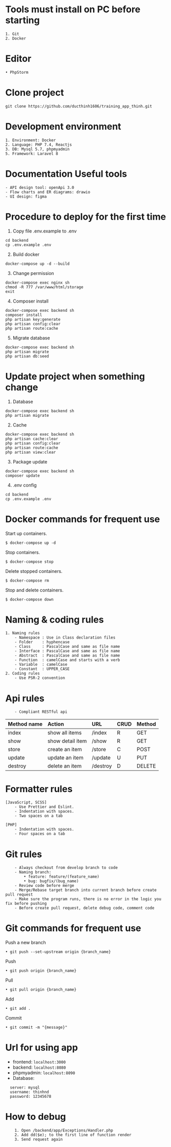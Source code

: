 # Tools must install on PC before starting
```
1. Git
2. Docker
```

# Editor
    • PhpStorm

# Clone project
```
git clone https://github.com/ducthinh1606/training_app_thinh.git
```

# Development environment
```
1. Environment: Docker
2. Language: PHP 7.4, Reactjs
3. DB: Mysql 5.7, phpmyadmin
5. Framework: Laravel 8
```

# Documentation Useful tools
```
- API design tool: openApi 3.0
- Flow charts and ER diagrams: drawio
- UI design: figma
```

# Procedure to deploy for the first time

1. Copy file .env.example to .env
```
cd backend
cp .env.example .env
```

2. Build docker
```
docker-compose up -d --build
```

3. Change permission
```
docker-compose exec nginx sh
chmod -R 777 /var/www/html/storage
exit
```

4. Composer install
```
docker-compose exec backend sh
composer install
php artisan key:generate
php artisan config:clear
php artisan route:cache
```

5. Migrate database
```
docker-compose exec backend sh
php artisan migrate
php artisan db:seed
```

# Update project when something change

1. Database
```
docker-compose exec backend sh
php artisan migrate
```

2. Cache
```
docker-compose exec backend sh
php artisan cache:clear
php artisan config:clear
php artisan route:cache
php artisan view:clear
```

3. Package update
```
docker-compose exec backend sh
composer update
```

4. .env config
```
cd backend
cp .env.example .env
```

# Docker commands for frequent use
Start up containers.
```
$ docker-compose up -d
```
Stop containers.
```
$ docker-compose stop
```
Delete stopped containers.
```
$ docker-compose rm
```
Stop and delete containers.
```
$ docker-compose down
```

# Naming & coding rules
```
1. Naming rules
    - Namespace : Use in Class declaration files
    - Folder    : hyphencase
    - Class     : PascalCase and same as file name
    - Interface : PascalCase and same as file name
    - Abstract  : PascalCase and same as file name
    - Function  : camelCase and starts with a verb
    - Variable  : camelCase
    - Constant  : UPPER_CASE
2. Coding rules
    - Use PSR-2 convention
```

# Api rules
```
    - Compliant RESTful api
```
| Method name | Action           | URL      | CRUD | Method |
|:------------|:-----------------|:---------| :--- |:-------|
| index       | show all items   | /index   | R| GET    |
| show        | show detail item | /show    | R | GET    |
| store       | create an item   | /store   | C | POST   |
| update      | update an item   | /update  | U | PUT    |
| destroy     | delete an item   | /destroy | D | DELETE |

# Formatter rules
```
[JavaScript, SCSS]
    - Use Prettier and Eslint.
    - Indentation with spaces.
    - Two spaces on a tab

[PHP]
    - Indentation with spaces.
    - Four spaces on a tab
```

# Git rules
```
    - Always checkout from develop branch to code
    - Naming branch:
        • feature: feature/(feature_name)
        • bug: bugfix/(bug_name)
    - Review code before merge
    - Merge/Rebase target branch into current branch before create pull request
    - Make sure the program runs, there is no error in the logic you fix before pushing
    - Before create pull request, delete debug code, comment code
```

# Git commands for frequent use
Push a new branch
```
• git push --set-upstream origin {branch_name}
```
Push
```
• git push origin {branch_name}
```
Pull
```
• git pull origin {branch_name}
```
Add
```
• git add .
```
Commit
```
• git commit -m "{message}"
```

# Url for using app
- frontend: ```localhost:3000```
- backend: ```localhost:8080```
- phpmyadmin: ```localhost:8090```
- Database:
```
  server: mysql
  username: thinhnd
  password: 12345678
```

# How to debug
```
    1. Open /backend/app/Exceptions/Handler.php
    2. Add dd($e); to the first line of function render
    3. Send request again
```